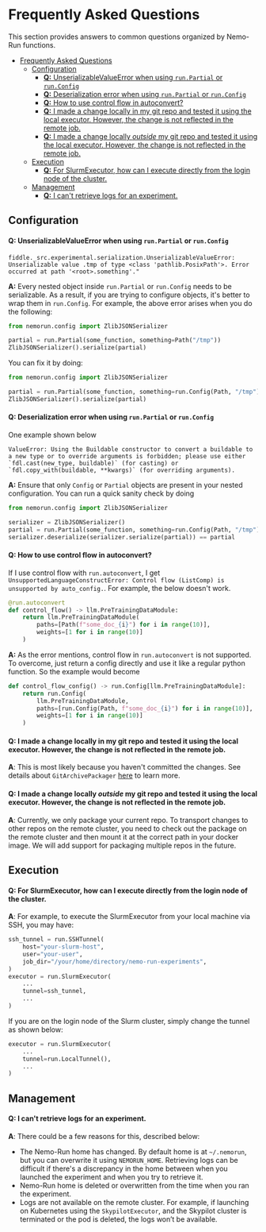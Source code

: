 # Frequently Asked Questions

This section provides answers to common questions organized by Nemo-Run functions.

- [Frequently Asked Questions](#frequently-asked-questions)
  - [Configuration](#configuration)
      - [**Q:** UnserializableValueError when using `run.Partial` or `run.Config`](#q-unserializablevalueerror-when-using-runpartial-or-runconfig)
      - [**Q:** Deserialization error when using `run.Partial` or `run.Config`](#q-deserialization-error-when-using-runpartial-or-runconfig)
      - [**Q:** How to use control flow in autoconvert?](#q-how-to-use-control-flow-in-autoconvert)
      - [**Q:** I made a change locally in my git repo and tested it using the local executor. However, the change is not reflected in the remote job.](#q-i-made-a-change-locally-in-my-git-repo-and-tested-it-using-the-local-executor-however-the-change-is-not-reflected-in-the-remote-job)
      - [**Q:** I made a change locally *outside* my git repo and tested it using the local executor. However, the change is not reflected in the remote job.](#q-i-made-a-change-locally-outside-my-git-repo-and-tested-it-using-the-local-executor-however-the-change-is-not-reflected-in-the-remote-job)
  - [Execution](#execution)
      - [**Q:** For SlurmExecutor, how can I execute directly from the login node of the cluster.](#q-for-slurmexecutor-how-can-i-execute-directly-from-the-login-node-of-the-cluster)
  - [Management](#management)
      - [**Q:** I can't retrieve logs for an experiment.](#q-i-cant-retrieve-logs-for-an-experiment)


## Configuration

#### **Q:** UnserializableValueError when using `run.Partial` or `run.Config`
```
fiddle._src.experimental.serialization.UnserializableValueError: Unserializable value .tmp of type <class 'pathlib.PosixPath'>. Error occurred at path '<root>.something'."
```
**A:** Every nested object inside `run.Partial` or `run.Config` needs to be serializable. As a result, if you are trying to configure objects, it's better to wrap them in `run.Config`. For example, the above error arises when you do the following:
```python
from nemorun.config import ZlibJSONSerializer

partial = run.Partial(some_function, something=Path("/tmp"))
ZlibJSONSerializer().serialize(partial)
```

You can fix it by doing:
```python
from nemorun.config import ZlibJSONSerializer

partial = run.Partial(some_function, something=run.Config(Path, "/tmp"))
ZlibJSONSerializer().serialize(partial)
```

#### **Q:** Deserialization error when using `run.Partial` or `run.Config`
One example shown below
```
ValueError: Using the Buildable constructor to convert a buildable to a new type or to override arguments is forbidden; please use either `fdl.cast(new_type, buildable)` (for casting) or `fdl.copy_with(buildable, **kwargs)` (for overriding arguments).
```
**A:** Ensure that only `Config` or `Partial` objects are present in your nested configuration. You can run a quick sanity check by doing
```python
from nemorun.config import ZlibJSONSerializer

serializer = ZlibJSONSerializer()
partial = run.Partial(some_function, something=run.Config(Path, "/tmp"))
serializer.deserialize(serializer.serialize(partial)) == partial
```

#### **Q:** How to use control flow in autoconvert?
If I use control flow with `run.autoconvert`, I get `UnsupportedLanguageConstructError: Control flow (ListComp) is unsupported by auto_config.`. For example, the below doesn't work.
```python
@run.autoconvert
def control_flow() -> llm.PreTrainingDataModule:
    return llm.PreTrainingDataModule(
        paths=[Path(f"some_doc_{i}") for i in range(10)],
        weights=[1 for i in range(10)]
    )
```
**A:** As the error mentions, control flow in `run.autoconvert` is not supported. To overcome, just return a config directly and use it like a regular python function. So the example would become
```python
def control_flow_config() -> run.Config[llm.PreTrainingDataModule]:
    return run.Config(
        llm.PreTrainingDataModule,
        paths=[run.Config(Path, f"some_doc_{i}") for i in range(10)],
        weights=[1 for i in range(10)]
    )
```


#### **Q:** I made a change locally in my git repo and tested it using the local executor. However, the change is not reflected in the remote job.
**A**: This is most likely because you haven't committed the changes. See details about `GitArchivePackager` [here](./execution.md#packagers) to learn more.


#### **Q:** I made a change locally *outside* my git repo and tested it using the local executor. However, the change is not reflected in the remote job.
**A**: Currently, we only package your current repo. To transport changes to other repos on the remote cluster, you need to check out the package on the remote cluster and then mount it at the correct path in your docker image. We will add support for packaging multiple repos in the future.

## Execution
#### **Q:** For SlurmExecutor, how can I execute directly from the login node of the cluster.
**A**: For example, to execute the SlurmExecutor from your local machine via SSH, you may have:
```python
ssh_tunnel = run.SSHTunnel(
    host="your-slurm-host",
    user="your-user",
    job_dir="/your/home/directory/nemo-run-experiments",
)
executor = run.SlurmExecutor(
    ...
    tunnel=ssh_tunnel,
    ...
)
```

If you are on the login node of the Slurm cluster, simply change the tunnel as shown below:
```python
executor = run.SlurmExecutor(
    ...
    tunnel=run.LocalTunnel(),
    ...
)
```


## Management
#### **Q:** I can't retrieve logs for an experiment.
**A**: There could be a few reasons for this, described below:
- The Nemo-Run home has changed. By default home is at `~/.nemorun`, but you can overwrite it using `NEMORUN_HOME`. Retrieving logs can be difficult if there's a discrepancy in the home between when you launched the experiment and when you try to retrieve it.
- Nemo-Run home is deleted or overwritten from the time when you ran the experiment.
- Logs are not available on the remote cluster. For example, if launching on Kubernetes using the `SkypilotExecutor`, and the Skypilot cluster is terminated or the pod is deleted, the logs won’t be available.
